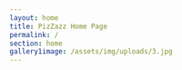 ```yaml
---
layout: home
title: PizZazz Home Page
permalink: /
section: home
gallery1image: /assets/img/uploads/3.jpg
---
```



